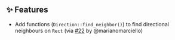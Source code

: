 ## :sparkles: Features

- Add functions (`Direction::find_neighbor()`) to find directional neighbours on `Rect` (via [#22](https://github.com/leftwm/leftwm-layouts/pull/22) by @marianomarciello)

